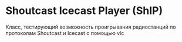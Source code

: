 # Shoutcast Icecast Player (ShIP)

Класс, тестирующий возможность проигрывания радиостанций
по протоколам Shoutcast и Icecast с помощью vlc